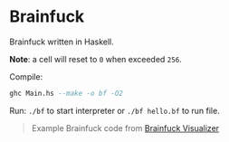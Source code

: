 # Brainfuck

Brainfuck written in Haskell.

**Note**: a cell will reset to `0` when exceeded `256`.

Compile:

``` hs
ghc Main.hs --make -o bf -O2
```

Run: `./bf` to start interpreter or `./bf hello.bf` to run file.

> Example Brainfuck code from [Brainfuck Visualizer](https://github.com/fatiherikli/brainfuck-visualizer/)
